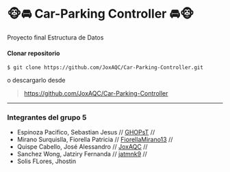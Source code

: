 # 🐵🚘 Car-Parking Controller 🚘🐵
Proyecto final Estructura de Datos
#### Clonar repositorio

`$ git clone https://github.com/JoxAQC/Car-Parking-Controller.git`

 o descargarlo desde 
> https://github.com/JoxAQC/Car-Parking-Controller<link>

------------
### Integrantes del grupo 5
- Espinoza Pacifico, Sebastian Jesus // [GHOPsT](https://github.com/SebastZip) //
- Mirano Surquislla, Fiorella Patricia // [FiorellaMirano13](https://github.com/FiorellaMirano13) //
- Quispe Cabello, José Alessandro // [JoxAQC](https://github.com/JoxAQC) //
- Sanchez Wong, Jatziry Fernanda  // [jatmnk9](https://github.com/jatmnk9) //
- Solis FLores, Jhostin
